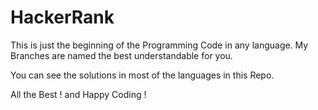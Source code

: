 # HackerRank

This is just the beginning of the Programming Code in any language. 
My Branches are named the best understandable for you.

You can see the solutions in most of the languages in this Repo.

All the Best ! and Happy Coding !

